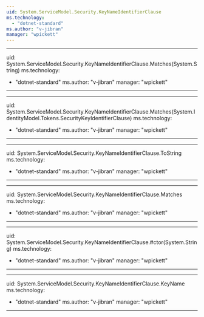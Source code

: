 ```yaml
---
uid: System.ServiceModel.Security.KeyNameIdentifierClause
ms.technology: 
  - "dotnet-standard"
ms.author: "v-jibran"
manager: "wpickett"
---
```


---
uid: System.ServiceModel.Security.KeyNameIdentifierClause.Matches(System.String)
ms.technology: 
  - "dotnet-standard"
ms.author: "v-jibran"
manager: "wpickett"
---

---
uid: System.ServiceModel.Security.KeyNameIdentifierClause.Matches(System.IdentityModel.Tokens.SecurityKeyIdentifierClause)
ms.technology: 
  - "dotnet-standard"
ms.author: "v-jibran"
manager: "wpickett"
---

---
uid: System.ServiceModel.Security.KeyNameIdentifierClause.ToString
ms.technology: 
  - "dotnet-standard"
ms.author: "v-jibran"
manager: "wpickett"
---

---
uid: System.ServiceModel.Security.KeyNameIdentifierClause.Matches
ms.technology: 
  - "dotnet-standard"
ms.author: "v-jibran"
manager: "wpickett"
---

---
uid: System.ServiceModel.Security.KeyNameIdentifierClause.#ctor(System.String)
ms.technology: 
  - "dotnet-standard"
ms.author: "v-jibran"
manager: "wpickett"
---

---
uid: System.ServiceModel.Security.KeyNameIdentifierClause.KeyName
ms.technology: 
  - "dotnet-standard"
ms.author: "v-jibran"
manager: "wpickett"
---
